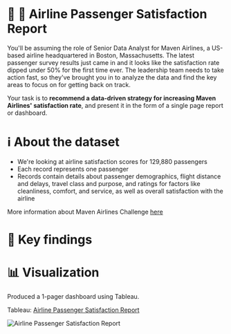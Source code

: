 # :flight_departure: :flight_arrival: Airline Passenger Satisfaction Report	

You'll be assuming the role of Senior Data Analyst for Maven Airlines, a US-based airline headquartered in Boston, Massachusetts. The latest passenger survey results just came in and it looks like the satisfaction rate dipped under 50% for the first time ever. The leadership team needs to take action fast, so they've brought you in to analyze the data and find the key areas to focus on for getting back on track.

Your task is to **recommend a data-driven strategy for increasing Maven Airlines' satisfaction rate**, and present it in the form of a single page report or dashboard.

# :information_source: About the dataset
- We're looking at airline satisfaction scores for 129,880 passengers
- Each record represents one passenger
- Records contain details about passenger demographics, flight distance and delays, travel class and purpose, and ratings for factors like cleanliness, comfort, and service, as well as overall satisfaction with the airline


More information about Maven Airlines Challenge [here](https://www.mavenanalytics.io/blog/maven-airlines-challenge)

# :bookmark: Key findings


# :bar_chart: Visualization
Produced a 1-pager dashboard using Tableau.

Tableau: [Airline Passenger Satisfaction Report]()

![Airline Passenger Satisfaction Report]()
